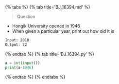 {% tabs %}
{% tab title='BJ_16394.md' %}

> Question

* Hongik University opened in 1946
* When given a particular year, print out how old it is

```txt
Input: 2018
Output: 72
```

{% endtab %}
{% tab title='BJ_16394.py' %}

```py
a = int(input())
print(a-1946)
```

{% endtab %}
{% endtabs %}
